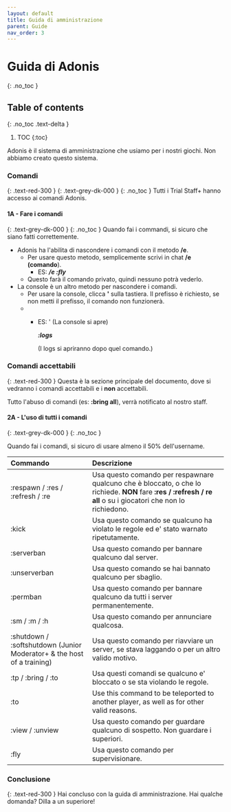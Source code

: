 ```yaml
---
layout: default
title: Guida di amministrazione
parent: Guide
nav_order: 3
---
```


# Guida di Adonis
{: .no_toc }

## Table of contents
{: .no_toc .text-delta }

1. TOC
{:toc}

Adonis è il sistema di amministrazione che usiamo per i nostri giochi. Non abbiamo creato questo sistema.

### Comandi
{: .text-red-300 }
{: .text-grey-dk-000 }
{: .no_toc }
Tutti i Trial Staff+ hanno accesso ai comandi Adonis.



#### 1A - Fare i comandi
{: .text-grey-dk-000 }
{: .no_toc }
Quando fai i commandi, si sicuro che siano fatti correttemente.

* Adonis ha l'abilita di nascondere i comandi con il metodo **/e**.
  * Per usare questo metodo, semplicemente scrivi in chat **/e (comando**).
    * ES:  **_/e :fly_**
  * Questo farà il comando privato, quindi nessuno potrà vederlo.
* La console è un altro metodo per nascondere i comandi.
  * Per usare la console, clicca **'** sulla tastiera. Il prefisso è richiesto, se non metti il prefisso, il comando non funzionerà. 
  * 
    * ES: ' (La console si apre)
      
      **_:logs_**

      (I logs si apriranno dopo quel comando.) 
      

### Comandi accettabili
{: .text-red-300 }
Questa è la sezione principale del documento, dove si vedranno i comandi accettabili e i **non** accettabili.

Tutto l'abuso di comandi (es: **:bring all**), verrà notificato al nostro staff.

#### 2A - L'uso di tutti i comandi
{: .text-grey-dk-000 }
{: .no_toc }

Quando fai i comandi, si sicuro di usare almeno il 50% dell'username.


| Commando | Descrizione |
|:-------------|:------------|
| :respawn / :res / :refresh / :re | Usa questo comando per respawnare qualcuno che è bloccato, o che lo richiede. **NON** fare **:res / :refresh / re all** o su i giocatori che non lo richiedono. |
| :kick | Usa questo comando se qualcuno ha violato le regole ed e' stato warnato ripetutamente. |
| :serverban | Usa questo comando per bannare qualcuno dal server. |
| :unserverban | Usa questo comando se hai bannato qualcuno per sbaglio. | 
| :permban | Usa questo comando per bannare qualcuno da tutti i server permanentemente. | 
| :sm / :m  / :h | Usa questo comando per annunciare qualcosa. | 
| :shutdown / :softshutdown (Junior Moderator+ & the host of a training) | Usa questo comando per riavviare un server, se stava laggando o per un altro valido motivo. |
| :tp / :bring / :to | Usa questi comandi se qualcuno e' bloccato o se sta violando le regole. |
| :to | Use this command to be teleported to another player, as well as for other valid reasons. |
| :view / :unview | Usa questo comando per guardare qualcuno di sospetto. Non guardare i superiori. | 
| :fly | Usa questo comando per supervisionare. | 

### Conclusione
{: .text-red-300 }
Hai concluso con la guida di amministrazione. Hai qualche domanda? Dilla a un superiore!
